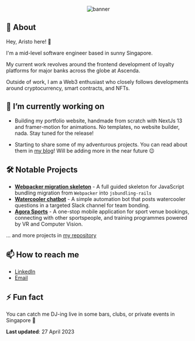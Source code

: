 <p align="center">
    <img
      alt="banner"
      src=https://cdn.hashnode.com/res/hashnode/image/upload/v1680416753088/BXvTFvbI4.png?w=1000&h=250&fit=crop&crop=entropy&auto=compress,format&format=webp"
    />
</p>

## 💬 About

Hey, Aristo here! 👋

I'm a mid-level software engineer based in sunny Singapore.

My current work revolves around the frontend development of loyalty platforms for major banks across the globe at Ascenda.

Outside of work, I am a Web3 enthusiast who closely follows developments around cryptocurrency, smart contracts, and NFTs.

## 🔭 I’m currently working on

- Building my portfolio website, handmade from scratch with NextJs 13 and framer-motion for animations. No templates, no website builder, nada. Stay tuned for the release!

- Starting to share some of my adventurous projects. You can read about them in [my blog](https://aristo.hashnode.dev/)! Will be adding more in the near future 😉

## 🛠️ Notable Projects

- [**Webpacker migration skeleton**](https://aristo.hashnode.dev/webpacker-to-jsbundling-rails-migration) - A full guided skeleton for JavaScript bundling migration from `Webpacker` into `jsbundling-rails`
- [**Watercooler chatbot**](https://aristo.hashnode.dev/homemade-watercooler-chat-bot) - A simple automation bot that posts watercooler questions in a targeted Slack channel for team bonding.
- [**Agora Sports**](https://capstone2021.sutd.edu.sg/projects/agora-sports) - A one-stop mobile application for sport venue bookings, connecting with other sportspeople, and training programmes powered by VR and Computer Vision.

... and more projects in [my repository](https://github.com/wilbertaristo?tab=repositories)

## 📫 How to reach me

- [LinkedIn](https://www.linkedin.com/in/wilbertaristo/)
- [Email](mailto:wilbert.aristo@hotmail.com)

## ⚡ Fun fact

You can catch me DJ-ing live in some bars, clubs, or private events in Singapore 🌴

**Last updated**: 27 April 2023
